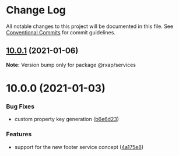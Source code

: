 # Change Log

All notable changes to this project will be documented in this file.
See [Conventional Commits](https://conventionalcommits.org) for commit guidelines.

## [10.0.1](https://gitlab.com/rxap/packages/compare/@rxap/services@10.0.0...@rxap/services@10.0.1) (2021-01-06)

**Note:** Version bump only for package @rxap/services





# 10.0.0 (2021-01-03)


### Bug Fixes

* custom property key generation ([b6e6d23](https://gitlab.com/rxap/packages/commit/b6e6d23215f0b35e0de2d35003b186a3d435b8e4))


### Features

* support for the new footer service concept ([4a175e8](https://gitlab.com/rxap/packages/commit/4a175e885b43a1cb2ac4ac96d05c351bf5307337))
